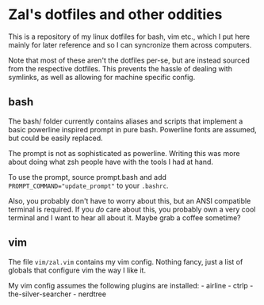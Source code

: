 
Zal's dotfiles and other oddities
=================================

This is a repository of my linux dotfiles for bash, vim etc., which I put here
mainly for later reference and so I can syncronize them across computers.

Note that most of these aren't the dotfiles per-se, but are instead sourced from
the respective dotfiles. This prevents the hassle of dealing with symlinks, as 
well as allowing for machine specific config.

bash
----
The bash/ folder currently contains aliases and scripts that implement a basic
powerline inspired prompt in pure bash. Powerline fonts are assumed, but could 
be easily replaced.

The prompt is not as sophisticated as powerline. Writing this was more about
doing what zsh people have with the tools I had at hand.

To use the prompt, source prompt.bash and add 
`PROMPT_COMMAND="update_prompt"` to your `.bashrc`. 

Also, you probably don't have to worry about this, but an ANSI compatible
terminal is required. If you *do* care about this, you probably own a very
cool terminal and I want to hear all about it. Maybe grab a coffee sometime?

vim
---
The file `vim/zal.vim` contains my vim config. Nothing fancy, just a list of
globals that configure vim the way I like it.

My vim config assumes the following plugins are installed:
    - airline
    - ctrlp
    - the-silver-searcher
    - nerdtree

